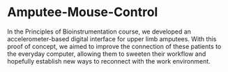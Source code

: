 # Amputee-Mouse-Control
In the Principles of Bioinstrumentation course, we developed an accelerometer-based digital interface for upper limb amputees. With this proof of concept, we aimed to improve the connection of these patients to the everyday computer, allowing them to sweeten their workflow and hopefully establish new ways to reconnect with the work environment.
